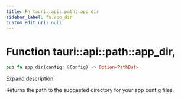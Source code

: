 ```yaml
---
title: Fn tauri::api::path::app_dir
sidebar_label: fn.app_dir
custom_edit_url: null
---
```


  # Function tauri::api::path::app_dir,

```rs
pub fn app_dir(config: &Config) -> Option<PathBuf>
```

Expand description

Returns the path to the suggested directory for your app config files.
  